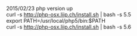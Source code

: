 2015/02/23 php version up  
curl -s http://php-osx.liip.ch/install.sh | bash -s 5.5  
export PATH=/usr/local/php5/bin:$PATH  
curl -s http://php-osx.liip.ch/install.sh | bash -s 5.6  

